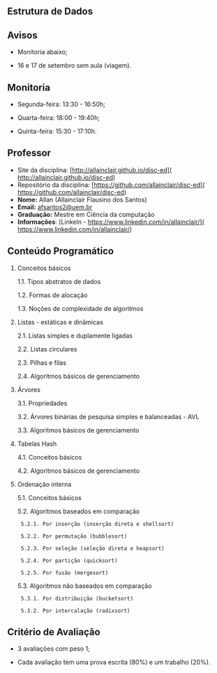 ## Estrutura de Dados

## Avisos

* Monitoria abaixo;

* 16 e 17 de setembro sem aula (viagem).

## Monitoria

* Segunda-feira: 13:30 - 16:50h;

* Quarta-feira: 18:00 - 19:40h;

* Quinta-feira: 15:30 - 17:10h.


## Professor

* Site da disciplina: [http://allainclair.github.io/disc-ed](
  http://allainclair.github.io/disc-ed)
* Repositório da disciplina: [https://github.com/allainclair/disc-ed](
  https://github.com/allainclair/disc-ed)
* **Nome:** Allan (Allainclair Flausino dos Santos)
* **Email:** afsantos2@uem.br
* **Graduação:** Mestre em Ciência da computação
* **Informações**: [LinkeIn - https://www.linkedin.com/in/allainclair/](
  https://www.linkedin.com/in/allainclair/)


## Conteúdo Programático

1. Conceitos básicos

    1.1. Tipos abstratos de dados

    1.2. Formas de alocação

    1.3. Noções de complexidade de algoritmos

2. Listas - estáticas e dinâmicas

    2.1. Listas simples e duplamente ligadas

    2.2. Listas circulares

    2.3. Pilhas e filas

    2.4. Algoritmos básicos de gerenciamento

3. Árvores

    3.1. Propriedades

    3.2. Árvores binárias de pesquisa simples e balanceadas - AVL

    3.3. Algoritmos básicos de gerenciamento

4. Tabelas Hash

    4.1. Conceitos básicos

    4.2. Algoritmos básicos de gerenciamento

5. Ordenação interna

    5.1. Conceitos básicos

    5.2. Algoritmos baseados em comparação

        5.2.1. Por inserção (inserção direta e shellsort)

        5.2.2. Por permutação (bubblesort)

        5.2.3. Por seleção (seleção direta e heapsort)

        5.2.4. Por partição (quicksort)

        5.2.5. Por fusão (mergesort)

    5.3. Algoritmos não baseados em comparação

        5.3.1. Por distribuição (bucketsort)

        5.3.2. Por intercalação (radixsort)

## Critério de Avaliação

* 3 avaliações com peso 1;

* Cada avaliação tem uma prova escrita (80%) e um trabalho (20%).
